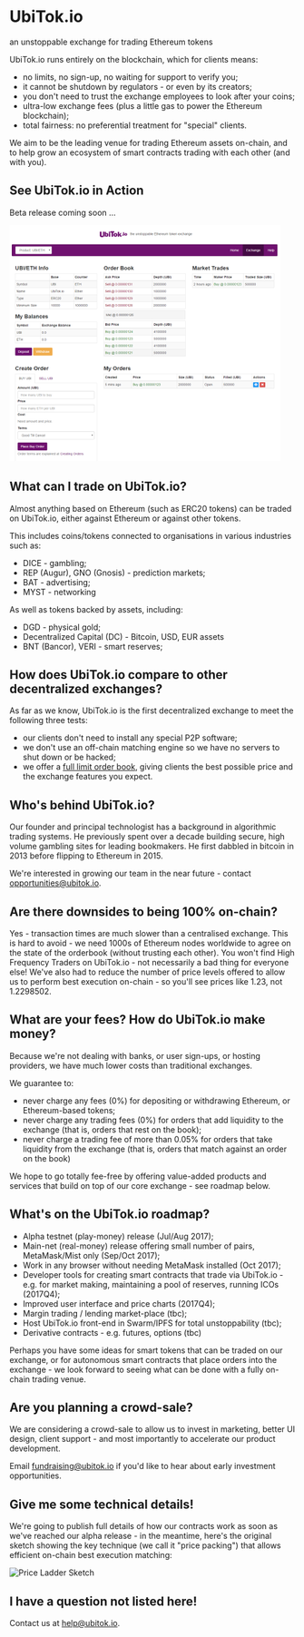 # UbiTok.io
an unstoppable exchange for trading Ethereum tokens

UbiTok.io runs entirely on the blockchain, which for clients means:
- no limits, no sign-up, no waiting for support to verify you;
- it cannot be shutdown by regulators - or even by its creators;
- you don't need to trust the exchange employees to look after your coins;
- ultra-low exchange fees (plus a little gas to power the Ethereum blockchain);
- total fairness: no preferential treatment for "special" clients.

We aim to be the leading venue for trading Ethereum assets on-chain, and to help grow an ecosystem of smart contracts trading with each other (and with you).

## See UbiTok.io in Action
Beta release coming soon ...

![Demo Screenshot](./screenshot.png)

## What can I trade on UbiTok.io?
Almost anything based on Ethereum (such as ERC20 tokens) can be traded on UbiTok.io, either against Ethereum or against other tokens.

This includes coins/tokens connected to organisations in various industries such as:
- DICE - gambling;
- REP (Augur), GNO (Gnosis) - prediction markets;
- BAT - advertising;
- MYST - networking

As well as tokens backed by assets, including:
- DGD - physical gold;
- Decentralized Capital (DC) - Bitcoin, USD, EUR assets
- BNT (Bancor), VERI - smart reserves;

## How does UbiTok.io compare to other decentralized exchanges?
As far as we know, UbiTok.io is the first decentralized exchange to meet the following three tests:
 - our clients don't need to install any special P2P software;
 - we don't use an off-chain matching engine so we have no servers to shut down or be hacked;
 - we offer a [full limit order book](./trading-rules.md), giving clients the best possible price and the exchange features you expect.

## Who's behind UbiTok.io?
Our founder and principal technologist has a background in algorithmic trading systems. He previously spent over a decade building secure, high volume gambling sites for leading bookmakers. He first dabbled in bitcoin in 2013 before flipping to Ethereum in 2015.

We're interested in growing our team in the near future - contact opportunities@ubitok.io.

## Are there downsides to being 100% on-chain?
Yes - transaction times are much slower than a centralised exchange. This is hard to avoid - we need 1000s of Ethereum nodes worldwide to agree on the state of the orderbook (without trusting each other). You won't find High Frequency Traders on UbiTok.io - not necessarily a bad thing for everyone else! We've also had to reduce the number of price levels offered to allow us to perform best execution on-chain - so you'll see prices like 1.23, not 1.2298502.

## What are your fees? How do UbiTok.io make money?
Because we're not dealing with banks, or user sign-ups, or hosting providers, we have much lower costs than traditional exchanges.

We guarantee to:
 - never charge any fees (0%) for depositing or withdrawing Ethereum, or Ethereum-based tokens;
 - never charge any trading fees (0%) for orders that add liquidity to the exchange (that is, orders that rest on the book);
 - never charge a trading fee of more than 0.05% for orders that take liquidity from the exchange (that is, orders that match against an order on the book)

We hope to go totally fee-free by offering value-added products and services that build on top of our core exchange - see roadmap below.

## What's on the UbiTok.io roadmap?
- Alpha testnet (play-money) release (Jul/Aug 2017);
- Main-net (real-money) release offering small number of pairs, MetaMask/Mist only (Sep/Oct 2017);
- Work in any browser without needing MetaMask installed (Oct 2017);
- Developer tools for creating smart contracts that trade via UbiTok.io - e.g. for market making, maintaining a pool of reserves, running ICOs (2017Q4);
- Improved user interface and price charts (2017Q4);
- Margin trading / lending market-place (tbc);
- Host UbiTok.io front-end in Swarm/IPFS for total unstoppability (tbc);
- Derivative contracts - e.g. futures, options (tbc)

Perhaps you have some ideas for smart tokens that can be traded on our exchange, or for autonomous smart contracts that place orders into the exchange - we look forward to seeing what can be done with a fully on-chain trading venue.

## Are you planning a crowd-sale?

We are considering a crowd-sale to allow us to invest in marketing, better UI design, client support - and most importantly to accelerate our product development.

Email fundraising@ubitok.io if you'd like to hear about early investment opportunities.

## Give me some technical details!
We're going to publish full details of how our contracts work as soon as we've reached our alpha release - in the meantime, here's the original sketch showing the key technique (we call it "price packing") that allows efficient on-chain best execution matching:

![Price Ladder Sketch](./price-ladder-sketch.png)

## I have a question not listed here!
Contact us at help@ubitok.io.
